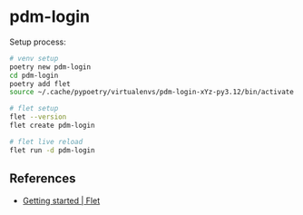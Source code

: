 # pdm-login

Setup process:

```sh
# venv setup
poetry new pdm-login
cd pdm-login
poetry add flet
source ~/.cache/pypoetry/virtualenvs/pdm-login-xYz-py3.12/bin/activate

# flet setup
flet --version
flet create pdm-login

# flet live reload
flet run -d pdm-login
```

## References
- [Getting started | Flet](https://flet.dev/docs/getting-started/)
